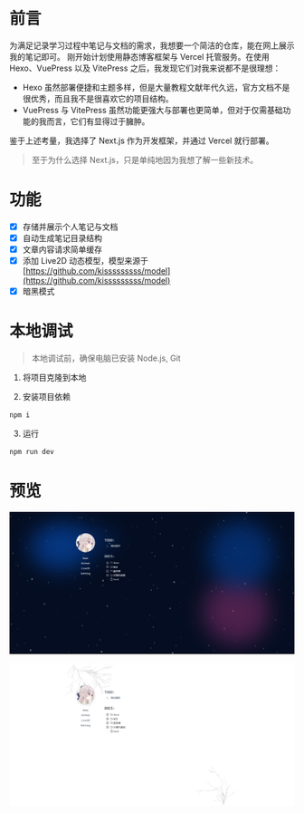 # 前言

为满足记录学习过程中笔记与文档的需求，我想要一个简洁的仓库，能在网上展示我的笔记即可。
刚开始计划使用静态博客框架与 Vercel 托管服务。在使用 Hexo、VuePress 以及 VitePress 之后，我发现它们对我来说都不是很理想：

- Hexo 虽然部署便捷和主题多样，但是大量教程文献年代久远，官方文档不是很优秀，而且我不是很喜欢它的项目结构。
- VuePress 与 VitePress 虽然功能更强大与部署也更简单，但对于仅需基础功能的我而言，它们有显得过于臃肿。

鉴于上述考量，我选择了 Next.js 作为开发框架，并通过 Vercel 就行部署。

> 至于为什么选择 Next.js，只是单纯地因为我想了解一些新技术。

# 功能

- [x] 存储并展示个人笔记与文档
- [x] 自动生成笔记目录结构
- [x] 文章内容请求简单缓存
- [x] 添加 Live2D 动态模型，模型来源于[https://github.com/kisssssssss/model](https://github.com/kisssssssss/model)
- [x] 暗黑模式

# 本地调试

> 本地调试前，确保电脑已安装 Node.js, Git

1. 将项目克隆到本地

2. 安装项目依赖

```sh
npm i
```

3. 运行

```sh
npm run dev
```

# 预览

![](https://github.com/kisssssssss/docs/blob/main/public/img/1.png)

![](https://github.com/kisssssssss/docs/blob/main/public/img/2.png)
